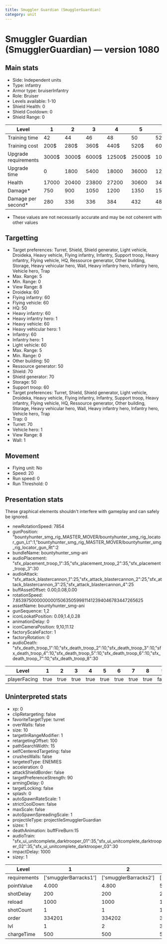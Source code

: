 ```yaml
---
title: Smuggler Guardian (SmugglerGuardian)
category: unit
---
```


# Smuggler Guardian (SmugglerGuardian) — version 1080

## Main stats

  * Side: Independent units
  * Type: infantry
  * Armor type: bruiserInfantry
  * Role: Bruiser
  * Levels available: 1-10
  * Shield Health: 0
  * Shield Cooldown: 0
  * Shield Range: 0

|Level               |1    |2    |3    |4     |5     |6      |7      |8      |9       |10      |
|--------------------|-----|-----|-----|------|------|-------|-------|-------|--------|--------|
|Training time       |42   |44   |46   |48    |50    |52     |54     |56     |58      |60      |
|Training cost       |200$ |280$ |360$ |440$  |520$  |600$   |680$   |760$   |840$    |920$    |
|Upgrade requirements|3000$|3000$|6000$|12500$|25000$|100000$|160000$|320000$|1000000$|1750000$|
|Upgrade time        |0    |1800 |5400 |18000 |36000 |129600 |216000 |302400 |432000  |691200  |
|Health              |17000|20400|23800|27200 |30600 |34000  |37400  |40800  |44200   |51000   |
|Damage*             |750  |900  |1050 |1200  |1350  |1500   |1650   |1800   |1950    |2250    |
|Damage per second*  |280  |336  |336  |384   |432   |480    |528    |576    |624     |720     |

* These values are not necessarily accurate and may be not coherent with other values

## Targetting

  * Target preferences: Turret, Shield, Shield generator, Light vehicle, Droideka, Heavy vehicle, Flying infantry, Infantry, Support troop, Heavy infantry, Flying vehicle, HQ, Ressource generator, Other building, Storage, Heavy vehicular hero, Wall, Heavy infantry hero, Infantry hero, Vehicle hero, Trap
  * Max. Range: 5
  * Min. Range: 0
  * View Range: 8
  * Droideka: 60
  * Flying infantry: 60
  * Flying vehicle: 60
  * HQ: 50
  * Heavy infantry: 60
  * Heavy infantry hero: 1
  * Heavy vehicle: 60
  * Heavy vehicular hero: 1
  * Infantry: 60
  * Infantry hero: 1
  * Light vehicle: 60
  * Max. Range: 5
  * Min. Range: 0
  * Other building: 50
  * Ressource generator: 50
  * Shield: 70
  * Shield generator: 70
  * Storage: 50
  * Support troop: 60
  * Target preferences: Turret, Shield, Shield generator, Light vehicle, Droideka, Heavy vehicle, Flying infantry, Infantry, Support troop, Heavy infantry, Flying vehicle, HQ, Ressource generator, Other building, Storage, Heavy vehicular hero, Wall, Heavy infantry hero, Infantry hero, Vehicle hero, Trap
  * Trap: 0
  * Turret: 70
  * Vehicle hero: 1
  * View Range: 8
  * Wall: 1

## Movement

  * Flying unit: No
  * Speed: 20
  * Run speed: 0
  * Run Threshold: 0

## Presentation stats

These graphical elements shouldn't interfere with gameplay and can safely be ignored.

  * newRotationSpeed: 7854
  * gunPosition: "bountyhunter_smg_rig_MASTER_MOVER/bountyhunter_smg_rig_locator_gun_Lt":1,"bountyhunter_smg_rig_MASTER_MOVER/bountyhunter_smg_rig_locator_gun_Rt":2
  * bundleName: bountyhunter_smg-ani
  * audioPlacement: "sfx_placement_troop_1":35,"sfx_placement_troop_2":35,"sfx_placement_troop_3":30
  * audioAttack: "sfx_attack_blastercannon_1":25,"sfx_attack_blastercannon_2":25,"sfx_attack_blastercannon_3":25,"sfx_attack_blastercannon_4":25
  * buffAssetOffset: 0.00,0.08,0.00
  * rotationSpeed: 7.8539750000000001506350599811412394046783447265625
  * assetName: bountyhunter_smg-ani
  * gunSequence: 1,2
  * iconLookatPosition: 0.09,1.4,0.28
  * animationDelay: 0
  * iconCameraPosition: 9,10,11.12
  * factoryScaleFactor: 1
  * factoryRotation: 0
  * audioDeath: "sfx_death_troop_1":10,"sfx_death_troop_2":10,"sfx_death_troop_3":10,"sfx_death_troop_4":10,"sfx_death_troop_5":10,"sfx_death_troop_6":10,"sfx_death_troop_7":10,"sfx_death_troop_8":30

|Level       |1   |2   |3   |4   |5   |6   |7   |8   |9    |10   |
|------------|----|----|----|----|----|----|----|----|-----|-----|
|playerFacing|true|true|true|true|true|true|true|true|false|false|

## Uninterpreted stats

  * xp: 0
  * clipRetargeting: false
  * favoriteTargetType: turret
  * overWalls: false
  * size: 10
  * targetInRangeModifier: 1
  * retargetingOffset: 100
  * pathSearchWidth: 15
  * selfCenteredTargeting: false
  * crushesWalls: false
  * targetedType: ENEMIES
  * acceleration: 0
  * attackShieldBorder: false
  * targetPreferenceStrength: 90
  * armingDelay: 0
  * targetLocking: false
  * splash: 0
  * autoSpawnRateScale: 1
  * strictCoolDown: false
  * maxScale: false
  * autoSpawnSpreadingScale: 1
  * projectileType: projectileSmugglerGuardian
  * sizex: 1
  * deathAnimation: buffFireBurn:15
  * audioTrain: "sfx_ui_unitcomplete_darktrooper_01":35,"sfx_ui_unitcomplete_darktrooper_02":35,"sfx_ui_unitcomplete_darktrooper_03":30
  * impactDelay: 1000
  * sizey: 1

|Level       |1                    |2                    |3                    |4                    |5                    |6                    |7                    |8                    |9                    |10                    |
|------------|---------------------|---------------------|---------------------|---------------------|---------------------|---------------------|---------------------|---------------------|---------------------|----------------------|
|requirements|['smugglerBarracks1']|['smugglerBarracks2']|['smugglerBarracks3']|['smugglerBarracks4']|['smugglerBarracks5']|['smugglerBarracks6']|['smugglerBarracks7']|['smugglerBarracks8']|['smugglerBarracks9']|['smugglerBarracks10']|
|pointValue  |4.000                |4.800                |5.600                |6.400                |7.200                |8.000                |8.800                |9.600                |10.400               |12.000                |
|shotDelay   |200                  |200                  |200                  |200                  |200                  |200                  |200                  |200                  |200                  |500                   |
|reload      |1000                 |1000                 |1000                 |1000                 |1000                 |1000                 |1000                 |1000                 |1000                 |2000                  |
|shotCount   |1                    |1                    |1                    |1                    |1                    |1                    |1                    |1                    |1                    |3                     |
|order       |334201               |334202               |334203               |334204               |334205               |334206               |334207               |334208               |334209               |334210                |
|lvl         |1                    |2                    |3                    |4                    |5                    |6                    |7                    |8                    |9                    |10                    |
|chargeTime  |500                  |500                  |500                  |500                  |500                  |500                  |500                  |500                  |500                  |250                   |

